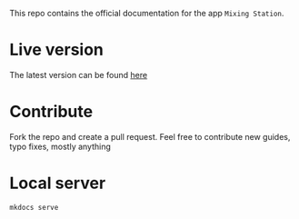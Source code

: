 This repo contains the official documentation for the app `Mixing Station`.

# Live version
The latest version can be found [here](https://dev-core.org/ms-docs/)

# Contribute
Fork the repo and create a pull request.
Feel free to contribute new guides, typo fixes, mostly anything

# Local server
```
mkdocs serve
```